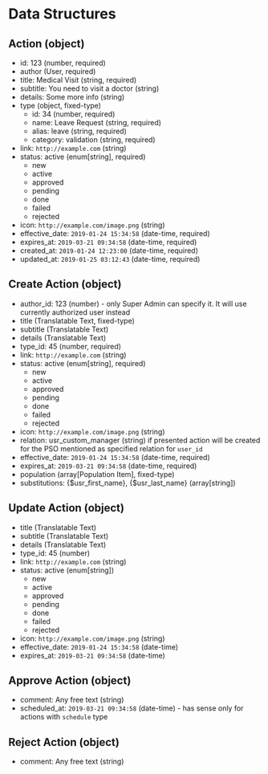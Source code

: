 # Data Structures

## Action (object)
+ id: 123 (number, required)
+ author (User, required)
+ title: Medical Visit (string, required)
+ subtitle: You need to visit a doctor (string)
+ details: Some more info (string)
+ type (object, fixed-type)
    - id: 34 (number, required)
    - name: Leave Request (string, required)
    - alias: leave (string, required)
    - category: validation (string, required)
+ link: `http://example.com` (string)
+ status: active (enum[string], required)
    - new
    - active
    - approved
    - pending
    - done
    - failed
    - rejected
+ icon: `http://example.com/image.png` (string)
+ effective_date: `2019-01-24 15:34:58` (date-time, required)
+ expires_at: `2019-03-21 09:34:58` (date-time, required)
+ created_at: `2019-01-24 12:23:00` (date-time, required)
+ updated_at: `2019-01-25 03:12:43` (date-time, required)

## Create Action (object)
+ author_id: 123 (number) - only Super Admin can specify it. It will use currently authorized user instead 
+ title (Translatable Text, fixed-type)
+ subtitle (Translatable Text)
+ details (Translatable Text)
+ type_id: 45 (number, required)
+ link: `http://example.com` (string)
+ status: active (enum[string], required)
    - new
    - active
    - approved
    - pending
    - done
    - failed
    - rejected
+ icon: `http://example.com/image.png` (string)
+ relation: usr_custom_manager (string)
    if presented action will be created for the PSO mentioned as specified relation for `user_id` 
+ effective_date: `2019-01-24 15:34:58` (date-time, required)
+ expires_at: `2019-03-21 09:34:58` (date-time, required)
+ population (array[Population Item], fixed-type)
+ substitutions: {$usr_first_name}, {$usr_last_name} (array[string]) 

## Update Action (object)
+ title (Translatable Text)
+ subtitle (Translatable Text)
+ details (Translatable Text)
+ type_id: 45 (number)
+ link: `http://example.com` (string)
+ status: active (enum[string])
    - new
    - active
    - approved
    - pending
    - done
    - failed
    - rejected
+ icon: `http://example.com/image.png` (string)
+ effective_date: `2019-01-24 15:34:58` (date-time)
+ expires_at: `2019-03-21 09:34:58` (date-time)

## Approve Action (object)
+ comment: Any free text (string)
+ scheduled_at: `2019-03-21 09:34:58` (date-time) - has sense only for actions with `schedule` type

## Reject Action (object)
+ comment: Any free text (string)
